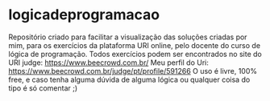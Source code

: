 # logicadeprogramacao
Repositório criado para facilitar a visualização das soluções criadas por mim, para os exercícios da plataforma URI online, pelo docente do curso de lógica de programação.
Todos exercícios podem ser encontrados no site do URI judge: https://www.beecrowd.com.br/
Meu perfil do Uri: https://www.beecrowd.com.br/judge/pt/profile/591266
O uso é livre, 100% free, e caso tenha alguma dúvida de alguma lógica ou qualquer coisa do tipo é só comentar ;)
